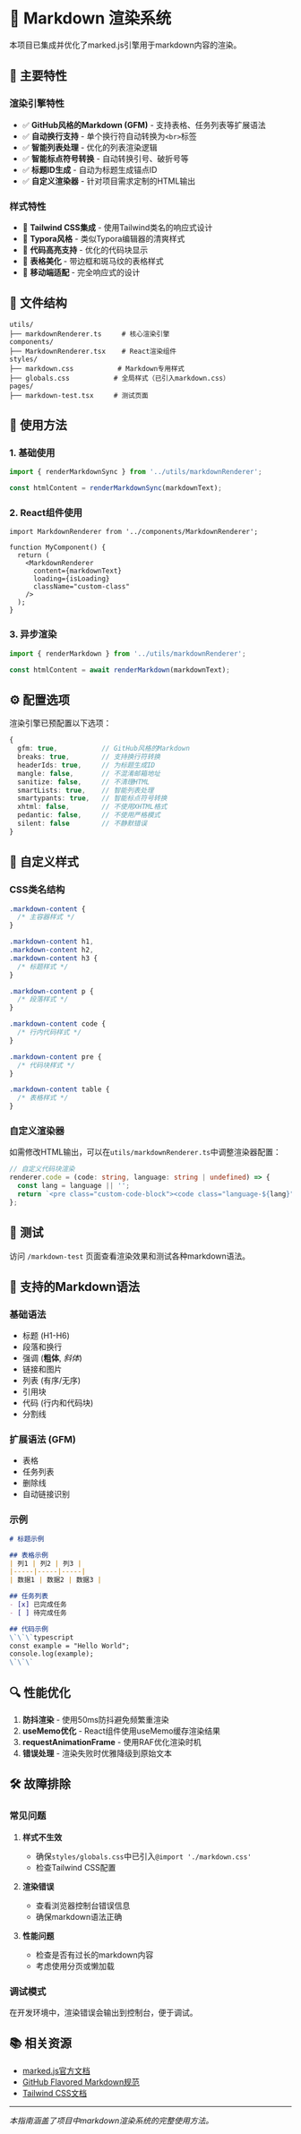 # 📝 Markdown 渲染系统

本项目已集成并优化了marked.js引擎用于markdown内容的渲染。

## 🚀 主要特性

### 渲染引擎特性
- ✅ **GitHub风格的Markdown (GFM)** - 支持表格、任务列表等扩展语法
- ✅ **自动换行支持** - 单个换行符自动转换为`<br>`标签
- ✅ **智能列表处理** - 优化的列表渲染逻辑
- ✅ **智能标点符号转换** - 自动转换引号、破折号等
- ✅ **标题ID生成** - 自动为标题生成锚点ID
- ✅ **自定义渲染器** - 针对项目需求定制的HTML输出

### 样式特性
- 🎨 **Tailwind CSS集成** - 使用Tailwind类名的响应式设计
- 🎨 **Typora风格** - 类似Typora编辑器的清爽样式
- 🎨 **代码高亮支持** - 优化的代码块显示
- 🎨 **表格美化** - 带边框和斑马纹的表格样式
- 🎨 **移动端适配** - 完全响应式的设计

## 📁 文件结构

```
utils/
├── markdownRenderer.ts     # 核心渲染引擎
components/
├── MarkdownRenderer.tsx    # React渲染组件
styles/
├── markdown.css           # Markdown专用样式
├── globals.css           # 全局样式（已引入markdown.css）
pages/
├── markdown-test.tsx     # 测试页面
```

## 🔧 使用方法

### 1. 基础使用

```typescript
import { renderMarkdownSync } from '../utils/markdownRenderer';

const htmlContent = renderMarkdownSync(markdownText);
```

### 2. React组件使用

```tsx
import MarkdownRenderer from '../components/MarkdownRenderer';

function MyComponent() {
  return (
    <MarkdownRenderer
      content={markdownText}
      loading={isLoading}
      className="custom-class"
    />
  );
}
```

### 3. 异步渲染

```typescript
import { renderMarkdown } from '../utils/markdownRenderer';

const htmlContent = await renderMarkdown(markdownText);
```

## ⚙️ 配置选项

渲染引擎已预配置以下选项：

```typescript
{
  gfm: true,           // GitHub风格的Markdown
  breaks: true,        // 支持换行符转换
  headerIds: true,     // 为标题生成ID
  mangle: false,       // 不混淆邮箱地址
  sanitize: false,     // 不清理HTML
  smartLists: true,    // 智能列表处理
  smartypants: true,   // 智能标点符号转换
  xhtml: false,        // 不使用XHTML格式
  pedantic: false,     // 不使用严格模式
  silent: false        // 不静默错误
}
```

## 🎨 自定义样式

### CSS类名结构

```css
.markdown-content {
  /* 主容器样式 */
}

.markdown-content h1,
.markdown-content h2,
.markdown-content h3 {
  /* 标题样式 */
}

.markdown-content p {
  /* 段落样式 */
}

.markdown-content code {
  /* 行内代码样式 */
}

.markdown-content pre {
  /* 代码块样式 */
}

.markdown-content table {
  /* 表格样式 */
}
```

### 自定义渲染器

如需修改HTML输出，可以在`utils/markdownRenderer.ts`中调整渲染器配置：

```typescript
// 自定义代码块渲染
renderer.code = (code: string, language: string | undefined) => {
  const lang = language || '';
  return `<pre class="custom-code-block"><code class="language-${lang}">${code}</code></pre>`;
};
```

## 🧪 测试

访问 `/markdown-test` 页面查看渲染效果和测试各种markdown语法。

## 📝 支持的Markdown语法

### 基础语法
- 标题 (H1-H6)
- 段落和换行
- 强调 (**粗体**, *斜体*)
- 链接和图片
- 列表 (有序/无序)
- 引用块
- 代码 (行内和代码块)
- 分割线

### 扩展语法 (GFM)
- 表格
- 任务列表
- 删除线
- 自动链接识别

### 示例

```markdown
# 标题示例

## 表格示例
| 列1 | 列2 | 列3 |
|-----|-----|-----|
| 数据1 | 数据2 | 数据3 |

## 任务列表
- [x] 已完成任务
- [ ] 待完成任务

## 代码示例
\`\`\`typescript
const example = "Hello World";
console.log(example);
\`\`\`
```

## 🔍 性能优化

1. **防抖渲染** - 使用50ms防抖避免频繁重渲染
2. **useMemo优化** - React组件使用useMemo缓存渲染结果
3. **requestAnimationFrame** - 使用RAF优化渲染时机
4. **错误处理** - 渲染失败时优雅降级到原始文本

## 🛠️ 故障排除

### 常见问题

1. **样式不生效**
   - 确保`styles/globals.css`中已引入`@import './markdown.css'`
   - 检查Tailwind CSS配置

2. **渲染错误**
   - 查看浏览器控制台错误信息
   - 确保markdown语法正确

3. **性能问题**
   - 检查是否有过长的markdown内容
   - 考虑使用分页或懒加载

### 调试模式

在开发环境中，渲染错误会输出到控制台，便于调试。

## 📚 相关资源

- [marked.js官方文档](https://marked.js.org/)
- [GitHub Flavored Markdown规范](https://github.github.com/gfm/)
- [Tailwind CSS文档](https://tailwindcss.com/docs)

---

*本指南涵盖了项目中markdown渲染系统的完整使用方法。*